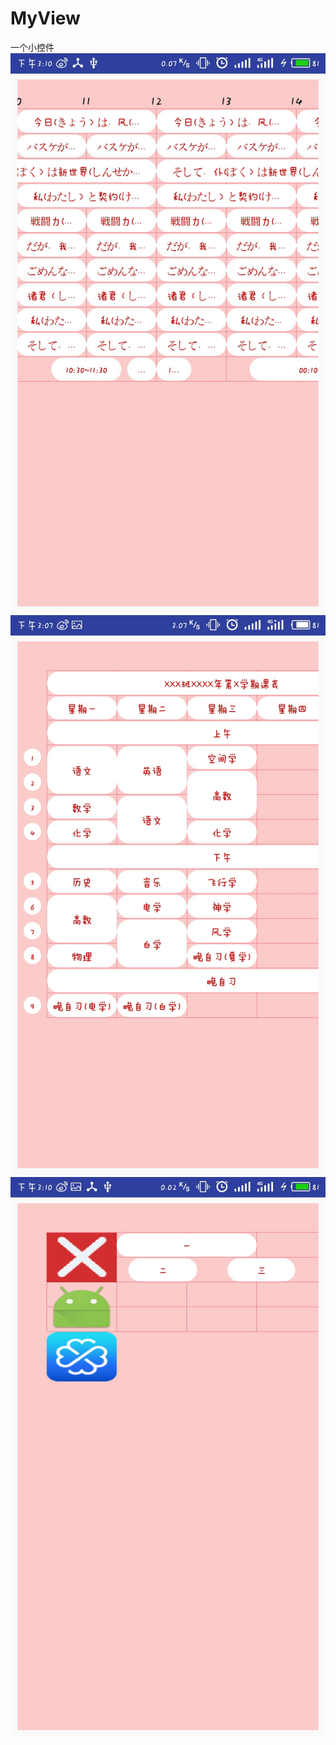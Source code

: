 # MyView
一个小控件
![image](https://github.com/xiyezifeng/MyTableView/raw/master/pic/pic_1.jpg)
![image](https://github.com/xiyezifeng/MyTableView/raw/master/pic/pic_2.jpg)
![image](https://github.com/xiyezifeng/MyTableView/raw/master/pic/pic_3.jpg)